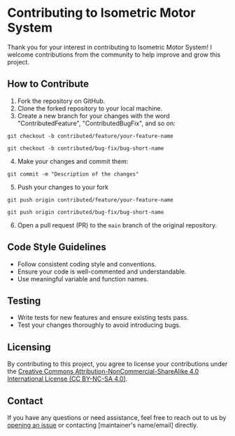 # Contributing to Isometric Motor System

Thank you for your interest in contributing to Isometric Motor System! I welcome contributions from the community to help improve and grow this project.

## How to Contribute

1. Fork the repository on GitHub.
2. Clone the forked repository to your local machine.
3. Create a new branch for your changes with the word "ContributedFeature", "ContributedBugFix", and so on:

``git checkout -b contributed/feature/your-feature-name``

``git checkout -b contributed/bug-fix/bug-short-name``

4. Make your changes and commit them:

``git commit -m "Description of the changes"``

5. Push your changes to your fork

``git push origin contributed/feature/your-feature-name``

``git push origin contributed/bug-fix/bug-short-name``

6. Open a pull request (PR) to the `main` branch of the original repository.

## Code Style Guidelines

- Follow consistent coding style and conventions.
- Ensure your code is well-commented and understandable.
- Use meaningful variable and function names.

## Testing

- Write tests for new features and ensure existing tests pass.
- Test your changes thoroughly to avoid introducing bugs.

## Licensing

By contributing to this project, you agree to license your contributions under the [Creative Commons Attribution-NonCommercial-ShareAlike 4.0 International License (CC BY-NC-SA 4.0)](../LICENSE).

## Contact

If you have any questions or need assistance, feel free to reach out to us by [opening an issue](../../issues) or contacting [maintainer's name/email] directly.

